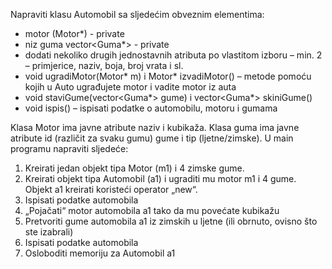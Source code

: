 Napraviti klasu Automobil sa sljedećim obveznim elementima:

* motor (Motor*)  - private  
* niz guma vector<Guma*>  - private    
* dodati nekoliko drugih jednostavnih atributa po vlastitom izboru – min. 2 – primjerice, naziv, boja, broj vrata i sl.  
* void ugradiMotor(Motor* m) i Motor* izvadiMotor() – metode pomoću kojih u Auto ugrađujete motor i vadite motor iz auta  
* void staviGume(vector<Guma*> gume) i vector<Guma*> skiniGume()  
* void ispis() – ispisati podatke o automobilu, motoru i gumama  

Klasa Motor ima javne atribute naziv i kubikaža. Klasa guma ima javne atribute id (različit za svaku gumu) gume i tip (ljetne/zimske).
U main programu napraviti sljedeće:

1.	Kreirati jedan objekt tipa Motor (m1) i 4 zimske gume.
2.	Kreirati objekt tipa Automobil (a1) i ugraditi mu motor m1 i 4 gume. Objekt a1 kreirati koristeći operator „new“.
3.	Ispisati podatke automobila
4.	„Pojačati“ motor automobila a1 tako da mu povećate kubikažu
5.	Pretvoriti gume automobila a1 iz zimskih u ljetne (ili obrnuto, ovisno što ste izabrali)
6.	Ispisati podatke automobila
7.	Osloboditi memoriju za Automobil a1
